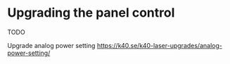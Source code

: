 # Upgrading the panel control 

TODO

Upgrade analog power setting
https://k40.se/k40-laser-upgrades/analog-power-setting/